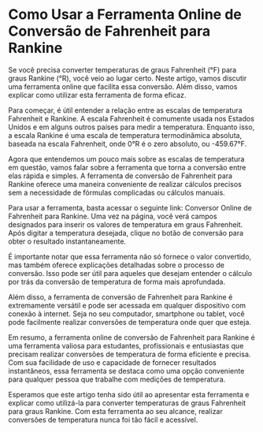 Como Usar a Ferramenta Online de Conversão de Fahrenheit para Rankine
=====================================================================

Se você precisa converter temperaturas de graus Fahrenheit (°F) para graus Rankine (°R), você veio ao lugar certo. Neste artigo, vamos discutir uma ferramenta online que facilita essa conversão. Além disso, vamos explicar como utilizar esta ferramenta de forma eficaz.

Para começar, é útil entender a relação entre as escalas de temperatura Fahrenheit e Rankine. A escala Fahrenheit é comumente usada nos Estados Unidos e em alguns outros países para medir a temperatura. Enquanto isso, a escala Rankine é uma escala de temperatura termodinâmica absoluta, baseada na escala Fahrenheit, onde 0°R é o zero absoluto, ou -459.67°F.

Agora que entendemos um pouco mais sobre as escalas de temperatura em questão, vamos falar sobre a ferramenta que torna a conversão entre elas rápida e simples. A ferramenta de conversão de Fahrenheit para Rankine oferece uma maneira conveniente de realizar cálculos precisos sem a necessidade de fórmulas complicadas ou cálculos manuais.

Para usar a ferramenta, basta acessar o seguinte link: Conversor Online de Fahrenheit para Rankine. Uma vez na página, você verá campos designados para inserir os valores de temperatura em graus Fahrenheit. Após digitar a temperatura desejada, clique no botão de conversão para obter o resultado instantaneamente.

É importante notar que essa ferramenta não só fornece o valor convertido, mas também oferece explicações detalhadas sobre o processo de conversão. Isso pode ser útil para aqueles que desejam entender o cálculo por trás da conversão de temperatura de forma mais aprofundada.

Além disso, a ferramenta de conversão de Fahrenheit para Rankine é extremamente versátil e pode ser acessada em qualquer dispositivo com conexão à internet. Seja no seu computador, smartphone ou tablet, você pode facilmente realizar conversões de temperatura onde quer que esteja.

Em resumo, a ferramenta online de conversão de Fahrenheit para Rankine é uma ferramenta valiosa para estudantes, profissionais e entusiastas que precisam realizar conversões de temperatura de forma eficiente e precisa. Com sua facilidade de uso e capacidade de fornecer resultados instantâneos, essa ferramenta se destaca como uma opção conveniente para qualquer pessoa que trabalhe com medições de temperatura.

Esperamos que este artigo tenha sido útil ao apresentar esta ferramenta e explicar como utilizá-la para converter temperaturas de graus Fahrenheit para graus Rankine. Com esta ferramenta ao seu alcance, realizar conversões de temperatura nunca foi tão fácil e acessível.